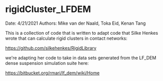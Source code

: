 # rigidCluster_LFDEM

Date: 4/21/2021
Authors:  Mike van der Naald, Toka Eid, Kenan Tang

This is a collection of code that is written to adapt code that Silke Henkes wrote that can calculate rigid clusters in contact networks: 

https://github.com/silkehenkes/RigidLibrary

we're adapting her code to take in data sets generated from the LF_DEM dense suspension simulation suite here:

https://bitbucket.org/rmari/lf_dem/wiki/Home
